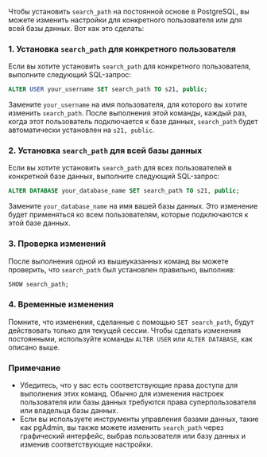 Чтобы установить `search_path` на постоянной основе в PostgreSQL, вы можете изменить настройки для конкретного пользователя или для всей базы данных. Вот как это сделать:

### 1. Установка `search_path` для конкретного пользователя

Если вы хотите установить `search_path` для конкретного пользователя, выполните следующий SQL-запрос:

```sql
ALTER USER your_username SET search_path TO s21, public;
```

Замените `your_username` на имя пользователя, для которого вы хотите изменить `search_path`. После выполнения этой команды, каждый раз, когда этот пользователь подключается к базе данных, `search_path` будет автоматически установлен на `s21, public`.

### 2. Установка `search_path` для всей базы данных

Если вы хотите установить `search_path` для всех пользователей в конкретной базе данных, выполните следующий SQL-запрос:

```sql
ALTER DATABASE your_database_name SET search_path TO s21, public;
```

Замените `your_database_name` на имя вашей базы данных. Это изменение будет применяться ко всем пользователям, которые подключаются к этой базе данных.

### 3. Проверка изменений

После выполнения одной из вышеуказанных команд вы можете проверить, что `search_path` был установлен правильно, выполнив:

```sql
SHOW search_path;
```

### 4. Временные изменения

Помните, что изменения, сделанные с помощью `SET search_path`, будут действовать только для текущей сессии. Чтобы сделать изменения постоянными, используйте команды `ALTER USER` или `ALTER DATABASE`, как описано выше.

### Примечание

- Убедитесь, что у вас есть соответствующие права доступа для выполнения этих команд. Обычно для изменения настроек пользователя или базы данных требуются права суперпользователя или владельца базы данных.
- Если вы используете инструменты управления базами данных, такие как pgAdmin, вы также можете изменить `search_path` через графический интерфейс, выбрав пользователя или базу данных и изменив соответствующие настройки.